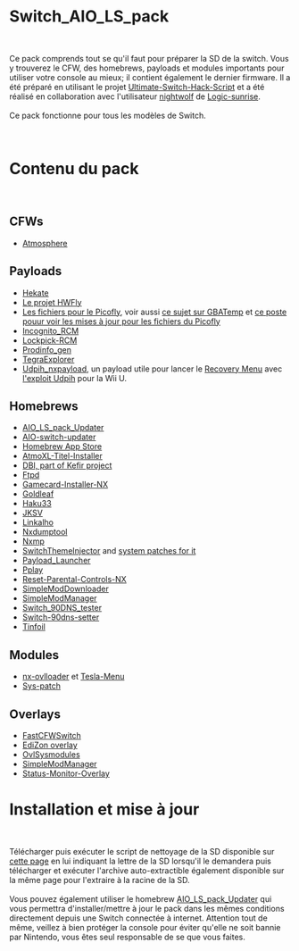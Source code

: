 <h1>Switch_AIO_LS_pack</h1>
&nbsp;
<p>
Ce pack comprends tout se qu'il faut pour préparer la SD de la switch. Vous y trouverez le CFW, des homebrews, payloads et modules importants pour utiliser votre console au mieux; il contient également le dernier firmware. Il a été préparé en utilisant le projet <a target="_blank" href="https://github.com/shadow2560/Ultimate-Switch-Hack-Script">Ultimate-Switch-Hack-Script</a> et a été réalisé en collaboration avec l'utilisateur <a target="_blank" href="http://www.logic-sunrise.com/forums/user/59314-nightwolf">nightwolf</a> de <a target="_blank" href="http://www.logic-sunrise.com">Logic-sunrise</a>.
<br/><br/>
Ce pack fonctionne pour tous les modèles de Switch.
</p>
&nbsp;
<h1>Contenu du pack</h1>
&nbsp;
<h2>CFWs</h2>
<ul>
<li><a target="_blank" href="https://github.com/Atmosphere-NX/Atmosphere">Atmosphere</a>
</ul>
<h2>Payloads</h2>
<ul>
<li><a target="_blank" href="https://github.com/CTCaer/hekate">Hekate</a></li>
<li><a target="_blank" href="https://github.com/hwfly-nx/">Le projet HWFly</a></li>
<li><a target="_blank" href="https://github.com/Ansem-SoD/Picofly">Les fichiers pour le Picofly</a>, voir aussi <a target="_blank" href="https://gbatemp.net/threads/picofly-aio-thread.628951/">ce sujet sur GBATemp</a> et <a target="_blank" href="https://gbatemp.net/threads/picofly-a-hwfly-switch-modchip.622701/page-78#post-10090767">ce poste pouur voir les mises à jour pour les fichiers du Picofly</a></li>
<li><a target="_blank" href="https://github.com/mistervampi/Incognito_RCM">Incognito_RCM</a></li>
<li><a target="_blank" href="https://vps.suchmeme.nl/git/mudkip/Lockpick_RCM">Lockpick-RCM</a></li>
<li><a target="_blank" href="https://github.com/CaramelDunes/prodinfo_gen/">Prodinfo_gen</a></li>
<li><a target="_blank" href="https://github.com/suchmememanyskill/TegraExplorer">TegraExplorer</a></li>
<li><a target="_blank" href="https://github.com/GaryOderNichts/udpih_nxpayload/">Udpih_nxpayload</a>, un payload utile pour lancer le <a target="_blank" href="https://github.com/GaryOderNichts/recovery_menu/">Recovery Menu</a> avec <a target="_blank" href="https://github.com/GaryOderNichts/udpih/">l'exploit Udpih</a> pour la Wii U.</li>
</ul>
<h2>Homebrews</h2>
<ul>
<li><a target="_blank" href="https://github.com/shadow2560/AIO_LS_pack_Updater">AIO_LS_pack_Updater</a></li>
<li><a target="_blank" href="https://github.com/HamletDuFromage/AIO-switch-updater">AIO-switch-updater</a></li>
<li><a target="_blank" href="https://gitlab.com/4TU/hb-appstore">Homebrew App Store</a></li>
<li><a target="_blank" href="https://github.com/dezem/AtmoXL-Titel-Installer">AtmoXL-Titel-Installer</a></li>
<li><a target="_blank" href="https://github.com/rashevskyv/switch">DBI, part of Kefir project</a></li>
<li><a target="_blank" href="https://github.com/mtheall/ftpd">Ftpd</a></li>
<li><a target="_blank" href="https://github.com/ITotalJustice/Gamecard-Installer-NX">Gamecard-Installer-NX</a></li>
<li><a target="_blank" href="https://github.com/XorTroll/Goldleaf">Goldleaf</a></li>
<li><a target="_blank" href="https://github.com/StarDustCFW/Haku33/">Haku33</a></li>
<li><a target="_blank" href="https://github.com/J-D-K/JKSV">JKSV</a></li>
<li><a target="_blank" href="https://github.com/rdmrocha/linkalho">Linkalho</a></li>
<li><a target="_blank" href="https://github.com/DarkMatterCore/nxdumptool">Nxdumptool</a></li>
<li><a target="_blank" href="https://github.com/proconsule/nxmp">Nxmp</a></li>
<li><a target="_blank" href="https://github.com/exelix11/SwitchThemeInjector">SwitchThemeInjector</a> and <a target="blank" href="https://github.com/exelix11/theme-patches">system patches for it</a></li>
<li><a target="_blank" href="https://github.com/suchmememanyskill/Payload_Launcher">Payload_Launcher</a></li>
<li><a target="_blank" href="https://github.com/Cpasjuste/pplay">Pplay</a></li>
<li><a target="_blank" href="https://github.com/ITotalJustice/Reset-Parental-Controls-NX">Reset-Parental-Controls-NX</a></li>
<li><a target="_blank" href="https://github.com/PoloNX/SimpleModDownloader">SimpleModDownloader</a></li>
<li><a target="_blank" href="https://github.com/nadrino/SimpleModManager">SimpleModManager</a></li>
<li><a target="_blank" href="https://github.com/meganukebmp/Switch_90DNS_tester">Switch_90DNS_tester</a></li>
<li><a target="_blank" href="https://github.com/suchmememanyskill/switch-90dns-setter">Switch-90dns-setter</a></li>
<li><a target="_blank" href="https://tinfoil.io/Download#download">Tinfoil</a></li>
</ul>
<h2>Modules</h2>
<ul>
<li><a target="_blank" href="https://github.com/WerWolv/nx-ovlloader">nx-ovlloader</a> et <a target="_blank" href="https://github.com/WerWolv/Tesla-Menu">Tesla-Menu</a></li>
<li><a target="_blank" href="https://github.com/ITotalJustice/sys-patch">Sys-patch</a></li>
</ul>
<h2>Overlays</h2>
<ul>
<li><a target="_blank" href="https://github.com/Hartie95/fastCFWswitch">FastCFWSwitch</a></li>
<li><a target="_blank" href="https://github.com/proferabg/EdiZon-Overlay">EdiZon overlay</a></li>
<li><a target="_blank" href="https://github.com/WerWolv/ovl-sysmodules">OvlSysmodules</a></li>
<li><a target="_blank" href="https://github.com/nadrino/SimpleModManager">SimpleModManager</a></li>
<li><a target="_blank" href="https://github.com/masagrator/Status-Monitor-Overlay">Status-Monitor-Overlay</a></li>
</ul>
<h1>Installation et mise à jour</h1>
&nbsp;
<p>
Télécharger puis exécuter le script de nettoyage de la SD disponible sur <a target="_blank" href="https://github.com/shadow2560/switch_AIO_LS_pack/releases">cette page</a> en lui indiquant la lettre de la SD lorsqu'il le demandera puis télécharger et exécuter l'archive auto-extractible également disponible sur la même page pour l'extraire à la racine de la SD.
<br/><br/>
Vous pouvez également utiliser le homebrew <a target="_blank" href="https://github.com/shadow2560/AIO_LS_pack_Updater/releases">AIO_LS_pack_Updater</a> qui vous permettra d'installer/mettre à jour le pack dans les mêmes conditions directement depuis une Switch connectée à internet. Attention tout de même, veillez à bien protéger la console pour éviter qu'elle ne soit bannie par Nintendo, vous êtes seul responsable de se que vous faites.
</p>